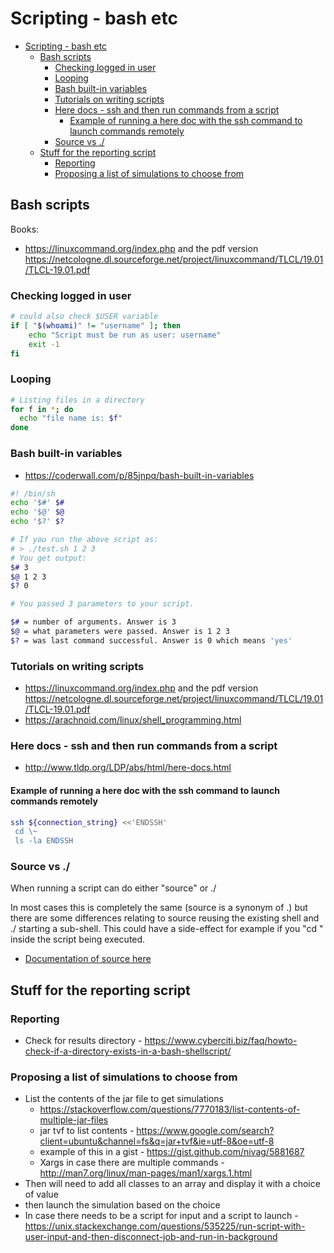# Scripting - bash etc

- [Scripting - bash etc](#scripting---bash-etc)
  - [Bash scripts](#bash-scripts)
    - [Checking logged in user](#checking-logged-in-user)
    - [Looping](#looping)
    - [Bash built-in variables](#bash-built-in-variables)
    - [Tutorials on writing scripts](#tutorials-on-writing-scripts)
    - [Here docs - ssh and then run commands from a script](#here-docs---ssh-and-then-run-commands-from-a-script)
      - [Example of running a here doc with the ssh command to launch commands remotely](#example-of-running-a-here-doc-with-the-ssh-command-to-launch-commands-remotely)
    - [Source vs ./](#source-vs-)
  - [Stuff for the reporting script](#stuff-for-the-reporting-script)
    - [Reporting](#reporting)
    - [Proposing a list of simulations to choose from](#proposing-a-list-of-simulations-to-choose-from)

## Bash scripts

Books:

- <https://linuxcommand.org/index.php> and the pdf version <https://netcologne.dl.sourceforge.net/project/linuxcommand/TLCL/19.01/TLCL-19.01.pdf>

### Checking logged in user

```bash
# could also check $USER variable
if [ "$(whoami)" != "username" ]; then
    echo "Script must be run as user: username"
    exit -1
fi
```

### Looping

```bash
# Listing files in a directory
for f in *; do
  echo "file name is: $f"
done
```

### Bash built-in variables

- <https://coderwall.com/p/85jnpq/bash-built-in-variables>

```bash
#! /bin/sh
echo '$#' $#
echo '$@' $@
echo '$?' $?

# If you run the above script as:
# > ./test.sh 1 2 3
# You get output:
$# 3
$@ 1 2 3
$? 0

# You passed 3 parameters to your script.

$# = number of arguments. Answer is 3
$@ = what parameters were passed. Answer is 1 2 3
$? = was last command successful. Answer is 0 which means 'yes'
```

### Tutorials on writing scripts

- <https://linuxcommand.org/index.php> and the pdf version <https://netcologne.dl.sourceforge.net/project/linuxcommand/TLCL/19.01/TLCL-19.01.pdf>
- <https://arachnoid.com/linux/shell_programming.html>

### Here docs - ssh and then run commands from a script

- <http://www.tldp.org/LDP/abs/html/here-docs.html>

#### Example of running a here doc with the ssh command to launch commands remotely

```bash
ssh ${connection_string} <<'ENDSSH'
 cd \~
 ls -la ENDSSH
```

### Source vs ./

When running a script can do either "source" or ./ 

In most cases this is completely the same (source is a synonym of .) but there are some differences relating to source reusing the existing shell and ./ starting a sub-shell. This could have a side-effect for example if you "cd " inside the script being executed.

- [Documentation of source here](https://ss64.com/bash/source.html)

## Stuff for the reporting script

### Reporting

- Check for results directory -
    <https://www.cyberciti.biz/faq/howto-check-if-a-directory-exists-in-a-bash-shellscript/>

### Proposing a list of simulations to choose from

- List the contents of the jar file to get simulations
  - <https://stackoverflow.com/questions/7770183/list-contents-of-multiple-jar-files>
  - jar tvf to list contents -
        <https://www.google.com/search?client=ubuntu&channel=fs&q=jar+tvf&ie=utf-8&oe=utf-8>
  - example of this in a gist -
        <https://gist.github.com/nivag/5881687>
  - Xargs in case there are multiple commands -
        <http://man7.org/linux/man-pages/man1/xargs.1.html>
- Then will need to add all classes to an array and display it with a
    choice of value
- then launch the simulation based on the choice
- In case there needs to be a script for input and a script to
    launch -
    <https://unix.stackexchange.com/questions/535225/run-script-with-user-input-and-then-disconnect-job-and-run-in-background>
